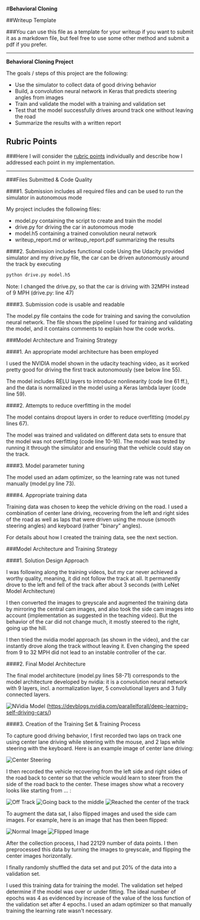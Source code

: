#**Behavioral Cloning** 

##Writeup Template

###You can use this file as a template for your writeup if you want to submit it as a markdown file, but feel free to use some other method and submit a pdf if you prefer.

---

**Behavioral Cloning Project**

The goals / steps of this project are the following:
* Use the simulator to collect data of good driving behavior
* Build, a convolution neural network in Keras that predicts steering angles from images
* Train and validate the model with a training and validation set
* Test that the model successfully drives around track one without leaving the road
* Summarize the results with a written report


[//]: # (Image References)

[image1]: ./pictures/cnn-architecture-624x890.png "Model Visualization"
[image2]: ./pictures/center_2017_07_13_22_26_44_590.jpg "Center Steering"
[image3]: ./pictures/center_2017_07_17_23_40_39_928.jpg "Recovery Image 1"
[image4]: ./pictures/center_2017_07_17_23_40_40_883.jpg "Recovery Image 2"
[image5]: ./pictures/center_2017_07_17_23_40_42_389.jpg "Recovery Image 3"
[image6]: ./pictures/center_2017_07_13_22_28_32_594.jpg "Normal Image"
[image7]: ./pictures/center_2017_07_13_22_28_32_594_flipped.jpg "Flipped Image"

## Rubric Points
###Here I will consider the [rubric points](https://review.udacity.com/#!/rubrics/432/view) individually and describe how I addressed each point in my implementation.  

---
###Files Submitted & Code Quality

####1. Submission includes all required files and can be used to run the simulator in autonomous mode

My project includes the following files:
* model.py containing the script to create and train the model
* drive.py for driving the car in autonomous mode
* model.h5 containing a trained convolution neural network 
* writeup_report.md or writeup_report.pdf summarizing the results

####2. Submission includes functional code
Using the Udacity provided simulator and my drive.py file, the car can be driven autonomously around the track by executing 
```sh
python drive.py model.h5
```
Note: I changed the drive.py, so that the car is driving with 32MPH instead of 9 MPH (drive.py: line 47)

####3. Submission code is usable and readable

The model.py file contains the code for training and saving the convolution neural network. The file shows the pipeline I used for training and validating the model, and it contains comments to explain how the code works.

###Model Architecture and Training Strategy

####1. An appropriate model architecture has been employed

I used the NVIDIA model shown in the udacity teaching video, as it worked pretty good for driving the first track autonomously (see below line 55).

The model includes RELU layers to introduce nonlinearity (code line 61 ff.), and the data is normalized in the model using a Keras lambda layer (code line 59). 

####2. Attempts to reduce overfitting in the model

The model contains dropout layers in order to reduce overfitting (model.py lines 67). 

The model was trained and validated on different data sets to ensure that the model was not overfitting (code line 10-16). The model was tested by running it through the simulator and ensuring that the vehicle could stay on the track.

####3. Model parameter tuning

The model used an adam optimizer, so the learning rate was not tuned manually (model.py line 73).

####4. Appropriate training data

Training data was chosen to keep the vehicle driving on the road. I used a combination of center lane driving, recovering from the left and right sides of the road as well as laps that were driven using the mouse (smooth steering angles) and keyboard (rather "binary" angles).

For details about how I created the training data, see the next section. 

###Model Architecture and Training Strategy

####1. Solution Design Approach

I was following along the training videos, but my car never achieved a worthy quality, meaning, it did not follow the track at all. It permanently drove to the left and fell of the track after about 3 seconds (with LeNet Model Architecture)

I then converted the images to greyscale and augmented the training data by mirroring the central cam images, and also took the side cam images into account (implementation as suggested in the teaching video). But the behavior of the car did not change much, it mostly steered to the right, going up the hill.

I then tried the nvidia model approach (as shown in the video), and the car instantly drove along the track without leaving it. Even changing the speed from 9 to 32 MPH did not lead to an instable controller of the car.


####2. Final Model Architecture

The final model architecture (model.py lines 58-71) corresponds to the model architecture developed by nvidia: it is a convolution neural network with 9 layers, incl. a normalization layer, 5 convolutional layers and 3 fully connected layers.


![NVidia Model][image1] (https://devblogs.nvidia.com/parallelforall/deep-learning-self-driving-cars/)

####3. Creation of the Training Set & Training Process

To capture good driving behavior, I first recorded two laps on track one using center lane driving while steering with the mouse, and 2 laps while steering with the keyboard. Here is an example image of center lane driving:

![Center Steering][image2]

I then recorded the vehicle recovering from the left side and right sides of the road back to center so that the vehicle would learn to steer from the side of the road back to the center. These images show what a recovery looks like starting from ... :

![Off Track][image3]
![Going back to the middle][image4]
![Reached the center of the track][image5]

To augment the data sat, I also flipped images and used the side cam images. For example, here is an image that has then been flipped:

![Normal Image][image6]
![Flipped Image][image7]

After the collection process, I had 22129 number of data points. I then preprocessed this data by turning the images to greyscale, and flipping the center images horizontally.


I finally randomly shuffled the data set and put 20% of the data into a validation set. 

I used this training data for training the model. The validation set helped determine if the model was over or under fitting. The ideal number of epochs was 4 as evidenced by increase of the value of the loss function of the validation set after 4 epochs. I used an adam optimizer so that manually training the learning rate wasn't necessary.
